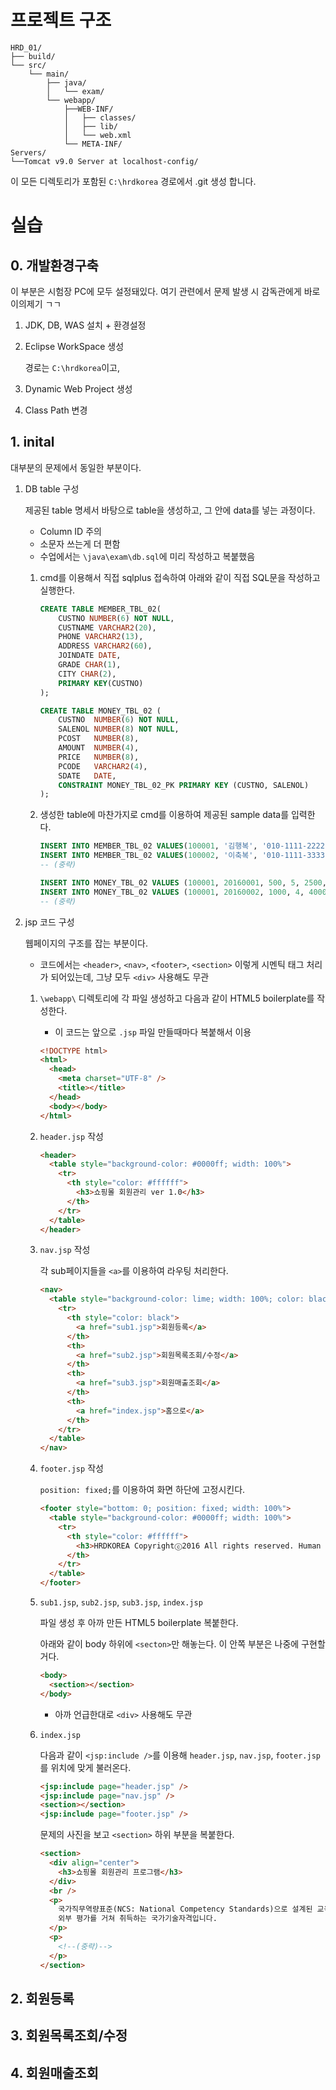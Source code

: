 # 프로젝트 구조

```
HRD_01/
├── build/
└── src/
    └── main/
        ├── java/
        │   └── exam/
        └── webapp/
            ├──WEB-INF/
            │   ├── classes/
            │   ├── lib/
            │   └── web.xml
            └── META-INF/
Servers/
└──Tomcat v9.0 Server at localhost-config/
```

이 모든 디렉토리가 포함된 `C:\hrdkorea` 경로에서 .git 생성 합니다.

# 실습

## 0. 개발환경구축

이 부분은 시험장 PC에 모두 설정돼있다. 여기 관련에서 문제 발생 시 감독관에게 바로 이의제기 ㄱㄱ

1.  JDK, DB, WAS 설치 + 환경설정

2.  Eclipse WorkSpace 생성

    경로는 `C:\hrdkorea`이고,

3.  Dynamic Web Project 생성

4.  Class Path 변경

## 1. inital

대부분의 문제에서 동일한 부분이다.

1.  DB table 구성

    제공된 table 명세서 바탕으로 table을 생성하고, 그 안에 data를 넣는 과정이다.

    - Column ID 주의
    - 소문자 쓰는게 더 편함
    - 수업에서는 `\java\exam\db.sql`에 미리 작성하고 복붙했음

    1. cmd를 이용해서 직접 sqlplus 접속하여 아래와 같이 직접 SQL문을 작성하고 실행한다.

       ```sql
       CREATE TABLE MEMBER_TBL_02(
           CUSTNO NUMBER(6) NOT NULL,
           CUSTNAME VARCHAR2(20),
           PHONE VARCHAR2(13),
           ADDRESS VARCHAR2(60),
           JOINDATE DATE,
           GRADE CHAR(1),
           CITY CHAR(2),
           PRIMARY KEY(CUSTNO)
       );
       ```

       ```sql
       CREATE TABLE MONEY_TBL_02 (
           CUSTNO  NUMBER(6) NOT NULL,
           SALENOL NUMBER(8) NOT NULL,
           PCOST   NUMBER(8),
           AMOUNT  NUMBER(4),
           PRICE   NUMBER(8),
           PCODE   VARCHAR2(4),
           SDATE   DATE,
           CONSTRAINT MONEY_TBL_02_PK PRIMARY KEY (CUSTNO, SALENOL)
       );
       ```

    2. 생성한 table에 마찬가지로 cmd를 이용하여 제공된 sample data를 입력한다.

       ```sql
       INSERT INTO MEMBER_TBL_02 VALUES(100001, '김행복', '010-1111-2222', '서울 동대문구 휘경1동', '20151202', 'A', '01');
       INSERT INTO MEMBER_TBL_02 VALUES(100002, '이축복', '010-1111-3333', '서울 동대문구 휘경2동', '20151206', 'B', '01');
       -- (중략)
       ```

       ```sql
       INSERT INTO MONEY_TBL_02 VALUES (100001, 20160001, 500, 5, 2500, 'A001', TO_DATE('20160101', 'YYYYMMDD'));
       INSERT INTO MONEY_TBL_02 VALUES (100001, 20160002, 1000, 4, 4000, 'A002', TO_DATE('20160101', 'YYYYMMDD'));
       -- (중략)
       ```

2.  jsp 코드 구성

    웹페이지의 구조를 잡는 부분이다.

    - 코드에서는 `<header>`, `<nav>`, `<footer>`, `<section>` 이렇게 시멘틱 태그 처리가 되어있는데, 그냥 모두 `<div>` 사용해도 무관

    1. `\webapp\` 디렉토리에 각 파일 생성하고 다음과 같이 HTML5 boilerplate를 작성한다.

       - 이 코드는 앞으로 `.jsp` 파일 만들때마다 복붙해서 이용

       ```html
       <!DOCTYPE html>
       <html>
         <head>
           <meta charset="UTF-8" />
           <title></title>
         </head>
         <body></body>
       </html>
       ```

    2. `header.jsp` 작성

       ```html
       <header>
         <table style="background-color: #0000ff; width: 100%">
           <tr>
             <th style="color: #ffffff">
               <h3>쇼핑몰 회원관리 ver 1.0</h3>
             </th>
           </tr>
         </table>
       </header>
       ```

    3. `nav.jsp` 작성

       각 sub페이지들을 `<a>`를 이용하여 라우팅 처리한다.

       ```html
       <nav>
         <table style="background-color: lime; width: 100%; color: black">
           <tr>
             <th style="color: black">
               <a href="sub1.jsp">회원등록</a>
             </th>
             <th>
               <a href="sub2.jsp">회원목록조회/수정</a>
             </th>
             <th>
               <a href="sub3.jsp">회원매출조회</a>
             </th>
             <th>
               <a href="index.jsp">홈으로</a>
             </th>
           </tr>
         </table>
       </nav>
       ```

    4. `footer.jsp` 작성

       `position: fixed;`를 이용하여 화면 하단에 고정시킨다.

       ```html
       <footer style="bottom: 0; position: fixed; width: 100%">
         <table style="background-color: #0000ff; width: 100%">
           <tr>
             <th style="color: #ffffff">
               <h3>HRDKOREA Copyrightⓒ2016 All rights reserved. Human Resources Development Service of Korea.</h3>
             </th>
           </tr>
         </table>
       </footer>
       ```

    5. `sub1.jsp`, `sub2.jsp`, `sub3.jsp`, `index.jsp`

       파일 생성 후 아까 만든 HTML5 boilerplate 복붙한다.

       아래와 같이 body 하위에 `<secton>`만 해놓는다. 이 안쪽 부분은 나중에 구현할거다.

       ```html
       <body>
         <section></section>
       </body>
       ```

       - 아까 언급한대로 `<div>` 사용해도 무관

    6. `index.jsp`

       다음과 같이 `<jsp:include />`를 이용해 `header.jsp`, `nav.jsp`, `footer.jsp`를 위치에 맞게 불러온다.

       ```html
       <jsp:include page="header.jsp" />
       <jsp:include page="nav.jsp" />
       <section></section>
       <jsp:include page="footer.jsp" />
       ```

       문제의 사진을 보고 `<section>` 하위 부분을 복붙한다.

       ```html
       <section>
         <div align="center">
           <h3>쇼핑몰 회원관리 프로그램</h3>
         </div>
         <br />
         <p>
           국가직무역량표준(NCS: National Competency Standards)으로 설계된 교육 · 훈련 과정을 체계적으로 이수하고 내 ·
           외부 평가를 거쳐 취득하는 국가기술자격입니다.
         </p>
         <p>
           <!--(중략)-->
         </p>
       </section>
       ```

## 2. 회원등록

## 3. 회원목록조회/수정

## 4. 회원매출조회

